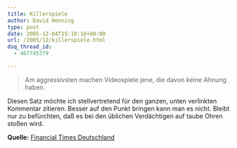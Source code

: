 ```yaml
---
title: Killerspiele
author: David Henning
type: post
date: 2005-12-04T15:10:18+00:00
url: /2005/12/killerspiele.html
dsq_thread_id:
  - 467745379

---
```


  


> Am aggressivsten machen Videospiele jene, die davon keine Ahnung haben.

Diesen Satz möchte ich stellvertretend für den ganzen, unten verlinkten Kommentar zitieren. Besser auf den Punkt bringen kann man es nicht. Bleibt nur zu befürchten, daß es bei den üblichen Verdächtigen auf taube Ohren stoßen wird.

**Quelle:** [Financial Times Deutschland][1]

 [1]: http://www.ftd.de/me/cm/33204.html